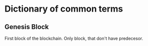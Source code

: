 # Dictionary of common terms

## Genesis Block
First block of the blockchain. Only block, that don't have predecesor.